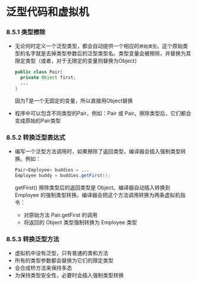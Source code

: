 # 泛型代码和虚拟机

### 8.5.1 类型擦除

- 无论何时定义一个泛型类型，都会自动提供一个相应的`原始类型`。这个原始类型的名字就是去掉类型参数后的泛型类型名。类型变量会被擦除，并替换为其限定类型（或者，对于无限定的变量则替换为Object）

  ```java
  public class Pair{
  	private Object first;
  	...
  }
  ```

  因为T是一个无固定的变量，所以直接用Object替换

- 程序中可以包含不同类型的Pair，例如：Pair<String> 或 Pair<LocalDate>。擦除类型后，它们都会变成原始的Pair类型

### 8.5.2 转换泛型表达式

- 编写一个泛型方法调用时，如果擦除了返回类型，编译器会插入强制类型转换。例如：

  ```java
  Pair<Employee> buddies = ...
  Employee buddy = buddies.getFirst();
  ```

  getFirst() 擦除类型后的返回类型是 Object。编译器自动插入转换到 Employee 的强制类型转换。编译器会把这个方法调用转换为两条虚拟机指令：

  - 对原始方法 Pair.getFirst 的调用
  - 将返回的 Object 类型强制转换为 Employee 类型

### 8.5.3 转换泛型方法

- 虚拟机中没有泛型，只有普通的类和方法
- 所有的类型参数都会替换为它们的限定类型
- 会合成桥方法来保持多态
- 为保持类型安全性，必要时会插入强制类型转换

